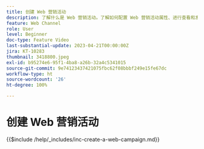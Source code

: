 ```yaml
---
title: 创建 Web 营销活动
description: 了解什么是 Web 营销活动。了解如何配置 Web 营销活动属性、进行查看和发布。
feature: Web Channel
role: User
level: Beginner
doc-type: Feature Video
last-substantial-update: 2023-04-21T00:00:00Z
jira: KT-10283
thumbnail: 3418800.jpeg
exl-id: b95274e6-95f1-4ba8-a26b-32a4c5341015
source-git-commit: 9e74123437421075fbc62f08bbbf249e15fe67dc
workflow-type: ht
source-wordcount: '26'
ht-degree: 100%

---
```


# 创建 Web 营销活动

{{$include /help/_includes/inc-create-a-web-campaign.md}}

